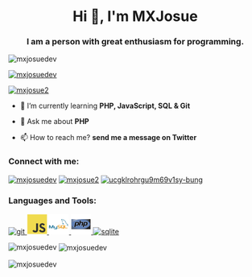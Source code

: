 <h1 align="center">Hi 👋, I'm MXJosue</h1>
<h3 align="center">I am a person with great enthusiasm for programming.</h3>

<p align="left"> <img src="https://komarev.com/ghpvc/?username=mxjosuedev&label=Profile%20views&color=0e75b6&style=flat" alt="mxjosuedev" /> </p>

<p align="left"> <a href="#"><img src="https://github-profile-trophy.vercel.app/?username=mxjosuedev" alt="mxjosuedev" /></a> </p>

<p align="left"> <a href="https://twitter.com/mxjosue2" target="blank"><img src="https://img.shields.io/twitter/follow/mxjosue2?logo=twitter&style=for-the-badge" alt="mxjosue2" /></a> </p>

- 🌱 I’m currently learning **PHP, JavaScript, SQL & Git**

- 💬 Ask me about **PHP**

- 📫 How to reach me? **send me a message on Twitter**

<h3 align="left">Connect with me:</h3>
<p align="left">
<a href="https://dev.to/mxjosuedev" target="blank"><img align="center" src="https://cdn.jsdelivr.net/npm/simple-icons@3.0.1/icons/dev-dot-to.svg" alt="mxjosuedev" height="30" width="40" /></a>
<a href="https://twitter.com/mxjosue2" target="blank"><img align="center" src="https://raw.githubusercontent.com/rahuldkjain/github-profile-readme-generator/master/src/images/icons/Social/twitter.svg" alt="mxjosue2" height="30" width="40" /></a>
<a href="https://www.youtube.com/channel/UCgKlrohRGU9M69v1SY-buNg" target="blank"><img align="center" src="https://raw.githubusercontent.com/rahuldkjain/github-profile-readme-generator/master/src/images/icons/Social/youtube.svg" alt="ucgklrohrgu9m69v1sy-bung" height="30" width="40" /></a>
</p>

<h3 align="left">Languages and Tools:</h3>
<p align="left"> <a href="https://git-scm.com/" target="_blank"> <img src="https://www.vectorlogo.zone/logos/git-scm/git-scm-icon.svg" alt="git" width="40" height="40"/> </a> <a href="https://developer.mozilla.org/en-US/docs/Web/JavaScript" target="_blank"> <img src="https://raw.githubusercontent.com/devicons/devicon/master/icons/javascript/javascript-original.svg" alt="javascript" width="40" height="40"/> </a> <a href="https://www.mysql.com/" target="_blank"> <img src="https://raw.githubusercontent.com/devicons/devicon/master/icons/mysql/mysql-original-wordmark.svg" alt="mysql" width="40" height="40"/> </a> <a href="https://www.php.net" target="_blank"> <img src="https://raw.githubusercontent.com/devicons/devicon/master/icons/php/php-original.svg" alt="php" width="40" height="40"/> </a> <a href="https://www.sqlite.org/" target="_blank"> <img src="https://www.vectorlogo.zone/logos/sqlite/sqlite-icon.svg" alt="sqlite" width="40" height="40"/> </a> </p>

<p><img align="left" src="https://github-readme-stats.vercel.app/api/top-langs?username=mxjosuedev&show_icons=true&locale=en&layout=compact&repo=mxjosuedev" alt="mxjosuedev" /></p>

<p>&nbsp;<img align="center" src="https://github-readme-stats.vercel.app/api?username=mxjosuedev&show_icons=true&locale=en" alt="mxjosuedev" /></p>

<p><img align="center" src="https://github-readme-streak-stats.herokuapp.com/?user=mxjosuedev&" alt="mxjosuedev" /></p>
